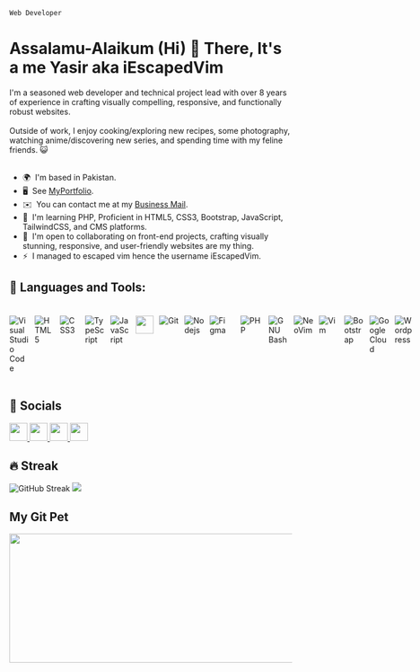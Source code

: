 <!DOCTYPE html>
<html lang="en">
<body>
<code>Web Developer</code>
<h1>Assalamu-Alaikum (Hi) 👋 There, It's a me Yasir aka iEscapedVim</h1>
I'm a seasoned web developer and technical project lead with over 8 years of experience in crafting visually compelling, responsive, and functionally robust websites. 
<br /><br />
Outside of work, I enjoy cooking/exploring new recipes, some photography, watching anime/discovering new series, and spending time with my feline friends. 😺
<br /><br />

<ul>
     <li>🌍  I'm based in Pakistan.</li>
     <li>🖥️  See <a href="http://iescapedvim.com">MyPortfolio</a>.</li>
     <li>✉️  You can contact me at my <a href="mailto:info@iescapedvim.com">Business Mail</a>.</li>
     <li>🧠  I'm learning PHP, Proficient in HTML5, CSS3, Bootstrap, JavaScript, TailwindCSS, and CMS platforms.</li>
     <li>🤝  I'm open to collaborating on front-end projects, crafting visually stunning, responsive, and user-friendly websites are my thing.</li>
     <li>⚡  I managed to escaped vim hence the username iEscapedVim.</li>
</ul>

## 💼 Languages and Tools:

<div style="display: grid; grid-auto-columns: auto; grid-auto-rows: auto; grid-auto-flow: column; padding-top: 20px; grid-gap: 10px;">
        <img alt="Visual Studio Code" width="35px" src="https://cdn.jsdelivr.net/gh/devicons/devicon/icons/vscode/vscode-original.svg" />
        <img alt="HTML5"  width="35px"  src="https://cdn.jsdelivr.net/gh/devicons/devicon/icons/html5/html5-original.svg" />
        <img alt="CSS3" width="35px"  src="https://cdn.jsdelivr.net/gh/devicons/devicon/icons/css3/css3-original.svg" />
        <img alt="TypeScript" width="35px" src="https://raw.githubusercontent.com/danielcranney/readme-generator/main/public/icons/skills/typescript-colored.svg" />
        <img alt="JavaScript"  width="35px"  src="https://cdn.jsdelivr.net/gh/devicons/devicon/icons/javascript/javascript-original.svg" />
        <picture>
          <source media="(prefers-color-scheme: dark)" srcset="https://raw.githubusercontent.com/danielcranney/readme-generator/main/public/icons/socials/github-dark.svg" /> 
          <source media="(prefers-color-scheme: light)" srcset="https://raw.githubusercontent.com/danielcranney/readme-generator/main/public/icons/socials/github.svg" /> 
          <img src="https://raw.githubusercontent.com/danielcranney/readme-generator/main/public/icons/socials/github.svg" width="32" height="32" />
        </picture> 
        <img alt="Git" width="35px" src="https://cdn.jsdelivr.net/gh/devicons/devicon/icons/git/git-original.svg" />
        <img alt="Nodejs"  width="35px"  src="https://cdn.jsdelivr.net/gh/devicons/devicon/icons/nodejs/nodejs-original.svg" />
        <img alt="Figma"  width="35px"  src="https://cdn.jsdelivr.net/gh/devicons/devicon/icons/figma/figma-original.svg" />
        <img alt="Tailwind"  width="40px"  src="https://raw.githubusercontent.com/devicons/devicon/v2.16.0/icons/tailwindcss/tailwindcss-original.svg" />
        <img alt="PHP" width="40px" src="https://raw.githubusercontent.com/danielcranney/readme-generator/main/public/icons/skills/php-colored.svg" />
        <img alt="GNU Bash" width="35px" src="https://raw.githubusercontent.com/danielcranney/readme-generator/main/public/icons/skills/gnubash.svg"  />
        <img alt="NeoVim" width="35px" src="https://raw.githubusercontent.com/danielcranney/readme-generator/main/public/icons/skills/neovim.svg"  />
        <img alt="Vim" width="35px" src="https://raw.githubusercontent.com/danielcranney/readme-generator/main/public/icons/skills/vim.svg"  />
        <img alt="Bootstrap" width="35px" src="https://raw.githubusercontent.com/danielcranney/readme-generator/main/public/icons/skills/bootstrap-colored.svg"  />
        <img alt="Google Cloud" width="35px" src="https://raw.githubusercontent.com/danielcranney/readme-generator/main/public/icons/skills/googlecloud-colored.svg"  />
        <img alt="Wordpress" width="35px" src="https://raw.githubusercontent.com/danielcranney/readme-generator/main/public/icons/skills/wordpress-colored.svg"  />
        <img alt="Squarespace" width="35px" src="https://raw.githubusercontent.com/danielcranney/readme-generator/main/public/icons/skills/squarespace.svg" />
        <img alt="Wix" width="35px" src="https://raw.githubusercontent.com/danielcranney/readme-generator/main/public/icons/skills/wix-colored.svg"  />
        <img alt="Amazon Web Services" width="35px" src="https://raw.githubusercontent.com/danielcranney/readme-generator/main/public/icons/skills/aws-colored.svg"  />
        <img alt="Docker" width="35px" src="https://raw.githubusercontent.com/danielcranney/readme-generator/main/public/icons/skills/docker-colored.svg"  />
        <img alt="Linux" width="35px" src="https://raw.githubusercontent.com/danielcranney/readme-generator/main/public/icons/skills/linux-colored.svg"  />
</div>

<br/>

## 🤝 Socials             
                  
<p align="left">
<a href="https://discord.com/users/iEscapedVim" target="_blank" rel="noreferrer">
  <picture> 
    <source media="(prefers-color-scheme: dark)" srcset="https://raw.githubusercontent.com/danielcranney/readme-generator/main/public/icons/socials/discord-dark.svg" /> 
    <source media="(prefers-color-scheme: light)" srcset="https://raw.githubusercontent.com/danielcranney/readme-generator/main/public/icons/socials/discord.svg" />
    <img src="https://raw.githubusercontent.com/danielcranney/readme-generator/main/public/icons/socials/discord.svg" width="32" height="32" />
  </picture>
</a>
<a href="https://www.github.com/iEscapedVim" target="_blank" rel="noreferrer">
  <picture>
    <source media="(prefers-color-scheme: dark)" srcset="https://raw.githubusercontent.com/danielcranney/readme-generator/main/public/icons/socials/github-dark.svg" /> 
    <source media="(prefers-color-scheme: light)" srcset="https://raw.githubusercontent.com/danielcranney/readme-generator/main/public/icons/socials/github.svg" /> 
    <img src="https://raw.githubusercontent.com/danielcranney/readme-generator/main/public/icons/socials/github.svg" width="32" height="32" />
  </picture> 
</a>
<a href="https://www.linkedin.com/in/iEscapedVim" target="_blank" rel="noreferrer">
<picture> <source media="(prefers-color-scheme: dark)" srcset="https://raw.githubusercontent.com/danielcranney/readme-generator/main/public/icons/socials/linkedin-dark.svg" /> <source media="(prefers-color-scheme: light)" srcset="https://raw.githubusercontent.com/danielcranney/readme-generator/main/public/icons/socials/linkedin.svg" /> <img src="https://raw.githubusercontent.com/danielcranney/readme-generator/main/public/icons/socials/linkedin.svg" width="32" height="32" />
</picture> </a>
<a href="https://www.x.com/iEscapedVim" target="_blank" rel="noreferrer"> <picture> <source media="(prefers-color-scheme: dark)" srcset="https://raw.githubusercontent.com/danielcranney/readme-generator/main/public/icons/socials/twitter-dark.svg" /> <source media="(prefers-color-scheme: light)" srcset="https://raw.githubusercontent.com/danielcranney/readme-generator/main/public/icons/socials/twitter.svg" /> <img src="https://raw.githubusercontent.com/danielcranney/readme-generator/main/public/icons/socials/twitter.svg" width="32" height="32" /> </picture>
</a></p>

## 🔥 Streak

<picture>
    <img src="https://streak-stats.demolab.com?user=iEscapedVim&theme=catppuccin-mocha&date_format=j%20M%5B%20Y%5D" alt="GitHub Streak" />
</picture>
<picture>
    <img src="https://github-readme-stats.vercel.app/api/top-langs/?username=iEscapedVim&layout=compact&show_icons=true&theme=catppuccin_mocha" />
</picture>
<br />

## My Git Pet

<a href="https://github.com/devxb/gitanimals">
  <img
    src="https://render.gitanimals.org/lines/iEscapedVim"
    width="620"
    height="230"
  />
</a>
</body>
</html>
